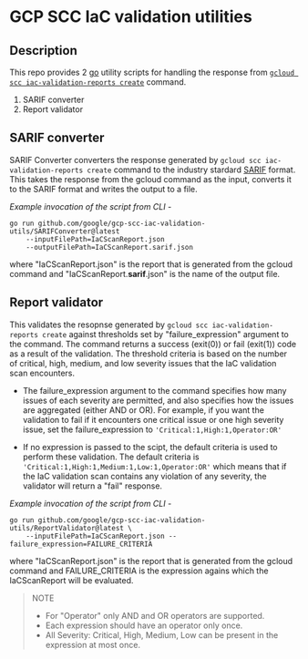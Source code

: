 # GCP SCC IaC validation utilities

## Description

This repo provides 2 [go](https://go.dev/) utility scripts for handling the response from [`gcloud scc iac-validation-reports create`](https://cloud.google.com/security-command-center/docs/validate-iac#gcloud-create-iac) command.
1. SARIF converter
1. Report validator

## SARIF converter

SARIF Converter converters the response generated by `gcloud scc iac-validation-reports create` command to the industry stardard [SARIF](https://sarifweb.azurewebsites.net/) format. This takes the response from the gcloud command as the input, converts it to the SARIF format and writes the output to a file.

*Example invocation of the script from CLI -*
```
go run github.com/google/gcp-scc-iac-validation-utils/SARIFConverter@latest 
    --inputFilePath=IaCScanReport.json
    --outputFilePath=IaCScanReport.sarif.json
```

where "IaCScanReport.json" is the report that is generated from the gcloud command and "IaCScanReport.**sarif**.json" is the name of the output file.

## Report validator

This validates the resopnse generated by `gcloud scc iac-validation-reports create` against thresholds set by "failure_expression" argument to the command. The command returns a success (exit(0)) or fail (exit(1)) code as a result of the validation. The threshold criteria is based on the number of critical, high, medium, and low severity issues that the IaC validation scan encounters.

- The failure_expression argument to the command specifies how many issues of each severity are permitted, and also specifies how the issues are aggregated (either AND or OR). For example, if you want the validation to fail if it encounters one critical issue or one high severity issue, set the failure_expression to `'Critical:1,High:1,Operator:OR'`

- If no expression is passed to the scipt, the default criteria is used to perform these validation. The default criteria is `'Critical:1,High:1,Medium:1,Low:1,Operator:OR'` which means that if the IaC validation scan contains any violation of any severity, the validator will return a "fail" response.

*Example invocation of the script from CLI -*
```
go run github.com/google/gcp-scc-iac-validation-utils/ReportValidator@latest \
    --inputFilePath=IaCScanReport.json --failure_expression=FAILURE_CRITERIA
```
where "IaCScanReport.json" is the report that is generated from the gcloud command and FAILURE_CRITERIA is the expression agains which the IaCScanReport will be evaluated.

> NOTE
> - For "Operator" only AND and OR operators are supported.
> - Each expression should have an operator only once.
> - All Severity: Critical, High, Medium, Low can be present in the expression at most once.
